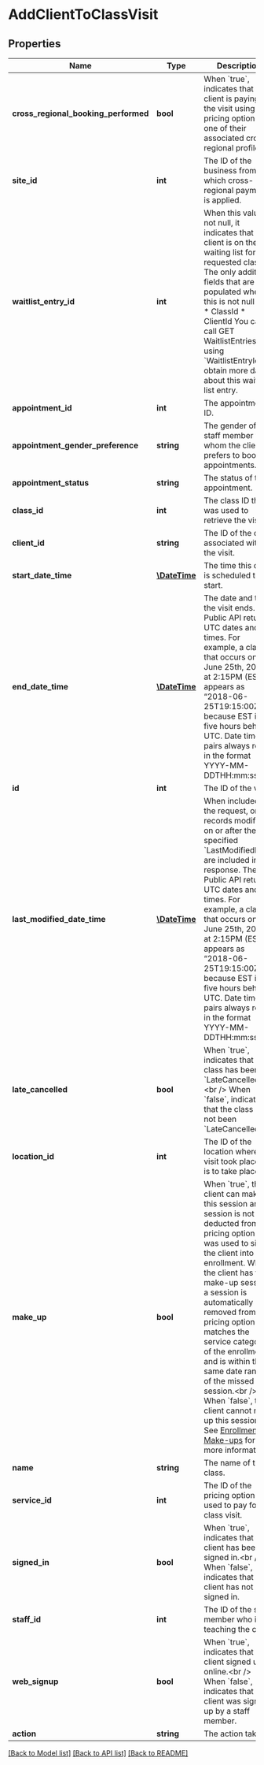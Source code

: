 # AddClientToClassVisit

## Properties
Name | Type | Description | Notes
------------ | ------------- | ------------- | -------------
**cross_regional_booking_performed** | **bool** | When &#x60;true&#x60;, indicates that the client is paying for the visit using a pricing option from one of their associated cross-regional profiles. | [optional] 
**site_id** | **int** | The ID of the business from which cross-regional payment is applied. | [optional] 
**waitlist_entry_id** | **int** | When this value is not null, it indicates that the client is on the waiting list for the requested class. The only additional fields that are populated when this is not null are:  * ClassId  * ClientId    You can call GET WaitlistEntries using &#x60;WaitlistEntryId&#x60; to obtain more data about this waiting list entry. | [optional] 
**appointment_id** | **int** | The appointment’s ID. | [optional] 
**appointment_gender_preference** | **string** | The gender of staff member with whom the client prefers to book appointments. | [optional] 
**appointment_status** | **string** | The status of the appointment. | [optional] 
**class_id** | **int** | The class ID that was used to retrieve the visits. | [optional] 
**client_id** | **string** | The ID of the client associated with the visit. | [optional] 
**start_date_time** | [**\DateTime**](\DateTime.md) | The time this class is scheduled to start. | [optional] 
**end_date_time** | [**\DateTime**](\DateTime.md) | The date and time the visit ends. The Public API returns UTC dates and times. For example, a class that occurs on June 25th, 2018 at 2:15PM (EST) appears as “2018-06-25T19:15:00Z” because EST is five hours behind UTC. Date time pairs always return in the format YYYY-MM-DDTHH:mm:ssZ. | [optional] 
**id** | **int** | The ID of the visit. | [optional] 
**last_modified_date_time** | [**\DateTime**](\DateTime.md) | When included in the request, only records modified on or after the specified &#x60;LastModifiedDate&#x60; are included in the response. The Public API returns UTC dates and times. For example, a class that occurs on June 25th, 2018 at 2:15PM (EST) appears as “2018-06-25T19:15:00Z” because EST is five hours behind UTC. Date time pairs always return in the format YYYY-MM-DDTHH:mm:ssZ. | [optional] 
**late_cancelled** | **bool** | When &#x60;true&#x60;, indicates that the class has been &#x60;LateCancelled&#x60;.&lt;br /&gt;  When &#x60;false&#x60;, indicates that the class has not been &#x60;LateCancelled&#x60;. | [optional] 
**location_id** | **int** | The ID of the location where the visit took place or is to take place. | [optional] 
**make_up** | **bool** | When &#x60;true&#x60;, the client can make up this session and a session is not deducted from the pricing option that was used to sign the client into the enrollment. When the client has the make-up session, a session is automatically removed from a pricing option that matches the service category of the enrollment and is within the same date range of the missed session.&lt;br /&gt;  When &#x60;false&#x60;, the client cannot make up this session. See [Enrollments: Make-ups](https://support.mindbodyonline.com/s/article/203259433-Enrollments-Make-ups?language&#x3D;en_US) for more information. | [optional] 
**name** | **string** | The name of the class. | [optional] 
**service_id** | **int** | The ID of the pricing option used to pay for the class visit. | [optional] 
**signed_in** | **bool** | When &#x60;true&#x60;, indicates that the client has been signed in.&lt;br /&gt;  When &#x60;false&#x60;, indicates that the client has not been signed in. | [optional] 
**staff_id** | **int** | The ID of the staff member who is teaching the class. | [optional] 
**web_signup** | **bool** | When &#x60;true&#x60;, indicates that the client signed up online.&lt;br /&gt;  When &#x60;false&#x60;, indicates that the client was signed up by a staff member. | [optional] 
**action** | **string** | The action taken. | [optional] 

[[Back to Model list]](../README.md#documentation-for-models) [[Back to API list]](../README.md#documentation-for-api-endpoints) [[Back to README]](../README.md)


